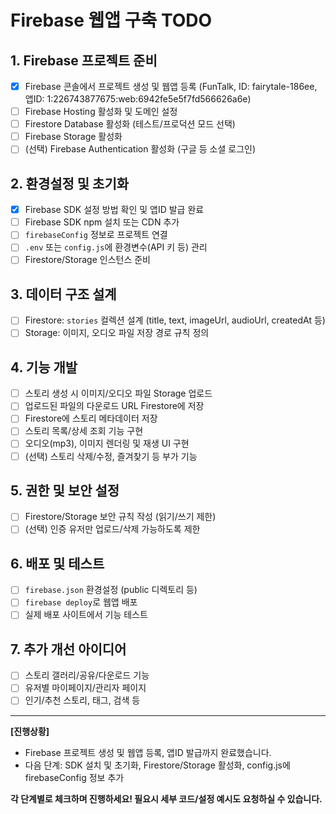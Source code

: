 # Firebase 웹앱 구축 TODO

## 1. Firebase 프로젝트 준비
- [x] Firebase 콘솔에서 프로젝트 생성 및 웹앱 등록 (FunTalk, ID: fairytale-186ee, 앱ID: 1:226743877675:web:6942fe5e5f7fd566626a6e)
- [ ] Firebase Hosting 활성화 및 도메인 설정
- [ ] Firestore Database 활성화 (테스트/프로덕션 모드 선택)
- [ ] Firebase Storage 활성화
- [ ] (선택) Firebase Authentication 활성화 (구글 등 소셜 로그인)

## 2. 환경설정 및 초기화
- [x] Firebase SDK 설정 방법 확인 및 앱ID 발급 완료
- [ ] Firebase SDK npm 설치 또는 CDN 추가
- [ ] `firebaseConfig` 정보로 프로젝트 연결
- [ ] `.env` 또는 `config.js`에 환경변수(API 키 등) 관리
- [ ] Firestore/Storage 인스턴스 준비

## 3. 데이터 구조 설계
- [ ] Firestore: `stories` 컬렉션 설계 (title, text, imageUrl, audioUrl, createdAt 등)
- [ ] Storage: 이미지, 오디오 파일 저장 경로 규칙 정의

## 4. 기능 개발
- [ ] 스토리 생성 시 이미지/오디오 파일 Storage 업로드
- [ ] 업로드된 파일의 다운로드 URL Firestore에 저장
- [ ] Firestore에 스토리 메타데이터 저장
- [ ] 스토리 목록/상세 조회 기능 구현
- [ ] 오디오(mp3), 이미지 렌더링 및 재생 UI 구현
- [ ] (선택) 스토리 삭제/수정, 즐겨찾기 등 부가 기능

## 5. 권한 및 보안 설정
- [ ] Firestore/Storage 보안 규칙 작성 (읽기/쓰기 제한)
- [ ] (선택) 인증 유저만 업로드/삭제 가능하도록 제한

## 6. 배포 및 테스트
- [ ] `firebase.json` 환경설정 (public 디렉토리 등)
- [ ] `firebase deploy`로 웹앱 배포
- [ ] 실제 배포 사이트에서 기능 테스트

## 7. 추가 개선 아이디어
- [ ] 스토리 갤러리/공유/다운로드 기능
- [ ] 유저별 마이페이지/관리자 페이지
- [ ] 인기/추천 스토리, 태그, 검색 등

---

**[진행상황]**
- Firebase 프로젝트 생성 및 웹앱 등록, 앱ID 발급까지 완료했습니다.
- 다음 단계: SDK 설치 및 초기화, Firestore/Storage 활성화, config.js에 firebaseConfig 정보 추가

**각 단계별로 체크하며 진행하세요! 필요시 세부 코드/설정 예시도 요청하실 수 있습니다.**
